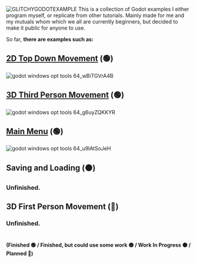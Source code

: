![GLITCHYGODOTEXAMPLE](https://github.com/user-attachments/assets/3aef5e41-5b86-4498-9cd8-2b7242a3ea19)
This is a collection of Godot examples I either program myself, or replicate from other tutorials. Mainly made for me and my mutuals whom which we all are currently beginners, but decided to make it public for anyone to use.

So far, **there are examples such as:**

## [2D Top Down Movement](https://github.com/GlitchyGlitched/glitchys_godot_examples/tree/master/2D%20Top%20Down%20Movement) (🟢)

![godot windows opt tools 64_wBiTGVrA4B](https://github.com/user-attachments/assets/83de4dbd-fedd-4d22-9193-c8815c95f30a)

## [3D Third Person Movement](https://github.com/GlitchyGlitched/glitchys_godot_examples/tree/master/3D%20Third-Person%20Movement) (🟢)

![godot windows opt tools 64_g6uyZQKKYR](https://github.com/user-attachments/assets/c62cf0dc-2128-4335-a5f2-100f2612411d)


## [Main Menu](https://github.com/GlitchyGlitched/glitchys_godot_examples/tree/master/Main%20Menu) (🟢)

![godot windows opt tools 64_u9lAtSoJeH](https://github.com/user-attachments/assets/d4b667e4-9e99-4e55-be58-819ef6e8a12a)

## Saving and Loading (🟠)

### Unfinished. 

## 3D First Person Movement (🔴)

### Unfinished. 

#

**(Finished 🟢 / Finished, but could use some work 🟡 / Work In Progress 🟠 / Planned 🔴)**
